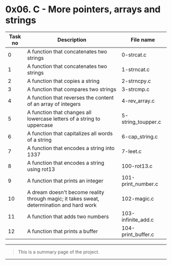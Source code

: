 # 0x06. C - More pointers, arrays and strings

| Task no | Description                                                                               | File name          |
| ------- | ----------------------------------------------------------------------------------------- | ------------------ |
| 0       | A function that concatenates two strings                                                  | 0-strcat.c         |
| 1       | A function that concatenates two strings                                                  | 1-strncat.c        |
| 2       | A function that copies a string                                                           | 2-strncpy.c        |
| 3       | A function that compares two strings                                                      | 3-strcmp.c         |
| 4       | A function that reverses the content of an array of integers                              | 4-rev_array.c      |
| 5       | A function that changes all lowercase letters of a string to uppercase                    | 5-string_toupper.c |
| 6       | A function that capitalizes all words of a string                                         | 6-cap_string.c     |
| 7       | A function that encodes a string into 1337                                                | 7-leet.c           |
| 8       | A function that encodes a string using rot13                                              | 100-rot13.c        |
| 9       | A function that prints an integer                                                         | 101-print_number.c |
| 10      | A dream doesn't become reality through magic; it takes sweat, determination and hard work | 102-magic.c        |
| 11      | A function that adds two numbers                                                          | 103-infinite_add.c |
| 12      | A function that prints a buffer                                                           | 104-print_buffer.c |

---

> This is a summary page of the project.

---
